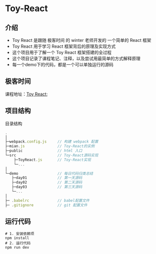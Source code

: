 <!--
 * @Author: zi.yang
 * @Date: 2020-07-28 08:03:11
 * @LastEditTime: 2020-07-28 08:34:47
 * @LastEditors: Please set LastEditors
 * @Description: In User Settings Edit
 * @FilePath: \ToyReact\README.md
-->

# Toy-React

## 介绍

* Toy React 是跟随 极客时间 的 winter 老师开发的 一个简单的 React 框架
* Toy React 用于学习 React  框架背后的原理及实现方式
* 这个项目用于了解一个 Toy React 框架搭建的全过程
* 这个项目记录了课程笔记、注释，以及尝试用最简单的方式解释原理
* 每一个demo下的代码，都是一个可以单独运行的源码

## 极客时间

课程地址：[Toy React](https://u.geekbang.org/subject/priorfe?utm_source=baidu-ad&utm_medium=ppzq-pc&utm_term=baidu-ad-ppzq-title&utm_campaign=guanwang&utm_content=title);

## 项目结构

目录结构

```js
.
│
├─webpack.config.js     // 构建 webpack 配置
├─mian.js               // Toy-React的实例
├─public                // html 入口
└─src                   // Toy-React源码实现
    ├─ToyReact.js       // Toy-React实现
    └─...
│
└─demo                  // 每日代码归类总结
   ├─day01              // 第一天源码
   ├─day02              // 第二天源码
   ├─day03              // 第三天源码
   └─...
│
├─ .babelrc             // babel配置文件
├─ .gitignore           // git 配置文件
```

## 运行代码

``` shell
# 1. 安装依赖项
npm install
# 2. 运行代码
npm run dev
```
